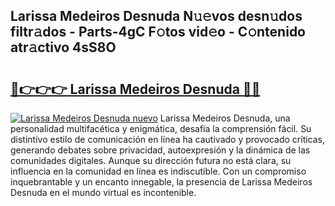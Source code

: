## Larissa Medeiros Desnuda N𝚞𝚎vos desn𝚞dos filtr𝚊dos - Parts-4gC F𝚘tos vid𝚎o - C𝚘ntenido atr𝚊ctivo 4sS8O

# <h2><a href="http://mbcr41n.tromn.icu/?c=Larissa+Medeiros+Desnuda">🔗👉👉👉 Larissa Medeiros Desnuda 🔗🔗</a></h2>

[![Larissa Medeiros Desnuda nuevo](https://i.imgur.com/pEAQMta.gif)](http://mbcr41n.tromn.icu/?c=Larissa+Medeiros+Desnuda)
Larissa Medeiros Desnuda, una personalidad multifacética y enigmática, desafía la comprensión fácil. Su distintivo estilo de comunicación en línea ha cautivado y provocado críticas, generando debates sobre privacidad, autoexpresión y la dinámica de las comunidades digitales. Aunque su dirección futura no está clara, su influencia en la comunidad en línea es indiscutible. Con un compromiso inquebrantable y un encanto innegable, la presencia de Larissa Medeiros Desnuda en el mundo virtual es incontenible.

